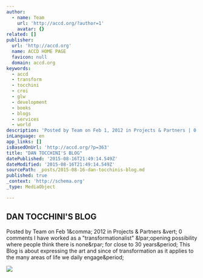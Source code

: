 ```yaml
---
author:
  - name: Team
    url: 'http://accd.org/?author=1'
    avatar: {}
related: []
publisher:
  url: 'http://accd.org'
  name: ACCD HOME PAGE
  favicon: null
  domain: accd.org
keywords:
  - accd
  - transform
  - tocchini
  - croi
  - glw
  - development
  - books
  - blogs
  - services
  - world
description: 'Posted by Team on Feb 1, 2012 in Projects & Partners | 0 comments I have worked as a "transformationalist" (opening possibility where people think there is none) for close to 30 years. This Blog is about expressing the art and since of transformation as it applies to the many areas of life we daily engage.'
inLanguage: en
app_links: []
isBasedOnUrl: 'http://accd.org/?p=363'
title: "DAN TOCCHINI'S BLOG"
datePublished: '2015-08-16T21:49:14.549Z'
dateModified: '2015-08-16T21:49:14.549Z'
sourcePath: _posts/2015-08-16-dan-tocchinis-blog.md
published: true
_context: 'http://schema.org'
_type: MediaObject

---
```

<article style=""><h1>DAN TOCCHINI'S BLOG</h1><p>Posted by Team on Feb 1&amp;comma; 2012 in Projects &amp; Partners &amp;vert; 0 comments I have worked as a "transformationalist" &amp;lpar;opening possibility where people think there is none&amp;rpar; for close to 30 years&amp;period; This Blog is about expressing the art and since of transformation as it applies to the many areas of life we daily engage&amp;period;</p><img src="http://accd.org/wp-content/uploads/2012/02/dantocchini-d3-com-e1328056248671.gif" /></article>